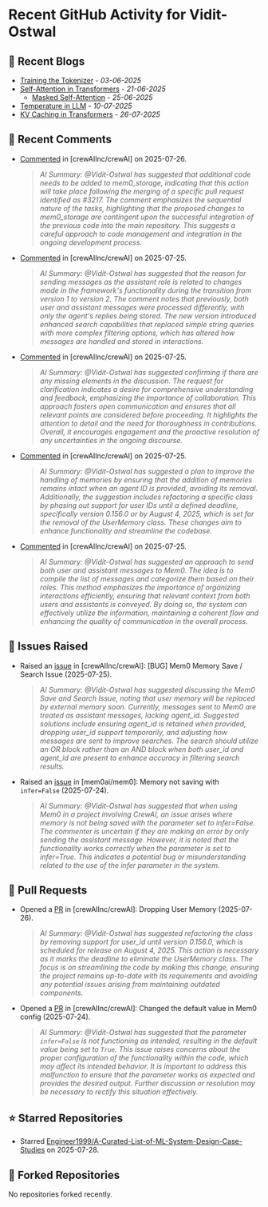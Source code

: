 # Recent GitHub Activity for Vidit-Ostwal

## 📝 Recent Blogs
- [Training the Tokenizer](https://www.notion.so/207e478805d48090b34fcc5c8e8c3c01?v=207e478805d480cfac6c000ca3c80482) - *03-06-2025*
- [Self-Attention in Transformers](https://www.notion.so/viditostwal/Self-Attention-in-Transformers-216e478805d48005b515fac90e1d76e0) - *21-06-2025*
  - [Masked Self-Attention](https://www.notion.so/viditostwal/Self-Attention-in-Transformers-216e478805d48005b515fac90e1d76e0) - *25-06-2025*
- [Temperature in LLM](https://open.substack.com/pub/viditostwal/p/how-does-temperature-changes-the?r=m52qu&utm_campaign=post&utm_medium=web&showWelcomeOnShare=false) - *10-07-2025*
- [KV Caching in Transformers](https://open.substack.com/pub/viditostwal/p/kv-key-value-cache-in-transformers?r=m52qu&utm_campaign=post&utm_medium=web&showWelcomeOnShare=false) - *26-07-2025*
## 💬 Recent Comments
- [Commented](https://github.com/crewAIInc/crewAI/pull/3225#issuecomment-3122360852) in [crewAIInc/crewAI] on 2025-07-26.
  > *AI Summary: @Vidit-Ostwal has suggested that additional code needs to be added to mem0_storage, indicating that this action will take place following the merging of a specific pull request identified as #3217. The comment emphasizes the sequential nature of the tasks, highlighting that the proposed changes to mem0_storage are contingent upon the successful integration of the previous code into the main repository. This suggests a careful approach to code management and integration in the ongoing development process.*
- [Commented](https://github.com/crewAIInc/crewAI/issues/3220#issuecomment-3117867007) in [crewAIInc/crewAI] on 2025-07-25.
  > *AI Summary: @Vidit-Ostwal has suggested that the reason for sending messages as the assistant role is related to changes made in the framework's functionality during the transition from version 1 to version 2. The comment notes that previously, both user and assistant messages were processed differently, with only the agent's replies being stored. The new version introduced enhanced search capabilities that replaced simple string queries with more complex filtering options, which has altered how messages are handled and stored in interactions.*
- [Commented](https://github.com/crewAIInc/crewAI/issues/3220#issuecomment-3117651845) in [crewAIInc/crewAI] on 2025-07-25.
  > *AI Summary: @Vidit-Ostwal has suggested confirming if there are any missing elements in the discussion. The request for clarification indicates a desire for comprehensive understanding and feedback, emphasizing the importance of collaboration. This approach fosters open communication and ensures that all relevant points are considered before proceeding. It highlights the attention to detail and the need for thoroughness in contributions. Overall, it encourages engagement and the proactive resolution of any uncertainties in the ongoing discourse.*
- [Commented](https://github.com/crewAIInc/crewAI/pull/3217#issuecomment-3117611164) in [crewAIInc/crewAI] on 2025-07-25.
  > *AI Summary: @Vidit-Ostwal has suggested a plan to improve the handling of memories by ensuring that the addition of memories remains intact when an agent ID is provided, avoiding its removal. Additionally, the suggestion includes refactoring a specific class by phasing out support for user IDs until a defined deadline, specifically version 0.156.0 or by August 4, 2025, which is set for the removal of the UserMemory class. These changes aim to enhance functionality and streamline the codebase.*
- [Commented](https://github.com/crewAIInc/crewAI/pull/3217#issuecomment-3117397218) in [crewAIInc/crewAI] on 2025-07-25.
  > *AI Summary: @Vidit-Ostwal has suggested an approach to send both user and assistant messages to Mem0. The idea is to compile the list of messages and categorize them based on their roles. This method emphasizes the importance of organizing interactions efficiently, ensuring that relevant context from both users and assistants is conveyed. By doing so, the system can effectively utilize the information, maintaining a coherent flow and enhancing the quality of communication in the overall process.*

## 🐛 Issues Raised
- Raised an [issue](https://github.com/crewAIInc/crewAI/issues/3220) in [crewAIInc/crewAI]: [BUG] Mem0 Memory Save / Search Issue (2025-07-25).
  > *AI Summary: @Vidit-Ostwal has suggested discussing the Mem0 Save and Search Issue, noting that user memory will be replaced by external memory soon. Currently, messages sent to Mem0 are treated as assistant messages, lacking agent_id. Suggested solutions include ensuring agent_id is retained when provided, dropping user_id support temporarily, and adjusting how messages are sent to improve searches. The search should utilize an OR block rather than an AND block when both user_id and agent_id are present to enhance accuracy in filtering search results.*
- Raised an [issue](https://github.com/mem0ai/mem0/issues/3215) in [mem0ai/mem0]: Memory not saving with `infer=False` (2025-07-24).
  > *AI Summary: @Vidit-Ostwal has suggested that when using Mem0 in a project involving CrewAI, an issue arises where memory is not being saved with the parameter set to infer=False. The commenter is uncertain if they are making an error by only sending the assistant message. However, it is noted that the functionality works correctly when the parameter is set to infer=True. This indicates a potential bug or misunderstanding related to the use of the infer parameter in the system.*

## 🚀 Pull Requests
- Opened a [PR](https://github.com/crewAIInc/crewAI/pull/3225) in [crewAIInc/crewAI]: Dropping User Memory (2025-07-26).
  > *AI Summary: @Vidit-Ostwal has suggested refactoring the class by removing support for user_id until version 0.156.0, which is scheduled for release on August 4, 2025. This action is necessary as it marks the deadline to eliminate the UserMemory class. The focus is on streamlining the code by making this change, ensuring the project remains up-to-date with its requirements and avoiding any potential issues arising from maintaining outdated components.*
- Opened a [PR](https://github.com/crewAIInc/crewAI/pull/3216) in [crewAIInc/crewAI]: Changed the default value in Mem0 config (2025-07-24).
  > *AI Summary: @Vidit-Ostwal has suggested that the parameter `infer=False` is not functioning as intended, resulting in the default value being set to `True`. This issue raises concerns about the proper configuration of the functionality within the code, which may affect its intended behavior. It is important to address this malfunction to ensure that the parameter works as expected and provides the desired output. Further discussion or resolution may be necessary to rectify this situation effectively.*

## ⭐ Starred Repositories
- Starred [Engineer1999/A-Curated-List-of-ML-System-Design-Case-Studies](https://github.com/Engineer1999/A-Curated-List-of-ML-System-Design-Case-Studies) on 2025-07-28.

## 🍴 Forked Repositories
No repositories forked recently.
